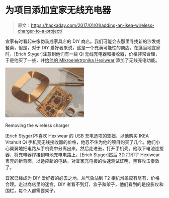 # 为项目添加宜家无线充电器

> 原文：<https://hackaday.com/2017/01/01/adding-an-ikea-wireless-charger-to-a-project/>

宜家有时看起来像伪装成家具店的 DIY 商店。我们可能会去那里寻找新的沙发或餐桌，但是，对于 DIY 爱好者来说，这是一个充满可能性的商店。在逛当地宜家时，[Erich Styger]注意到他们有一些 Qi 无线充电器和接收器，价格非常合理，于是他买了一些，并[给他的 Mikroelektronika Hexiwear](https://mcuoneclipse.com/2016/12/28/diy-ikea-wireless-qi-charging-for-the-hexiwear/) 添加了无线充电功能。

![toothpicking-the-coil](img/1425c4efd7db4531e9cd75f685d88ab4.png)

Removing the wireless charger

[Erich Styger]不喜欢 Hexiwear 的 USB 充电选项的笨拙，以他购买 IKEA Vitahult Qi 手机壳无线接收器的价格，他忍不住为他的项目购买了几个。他们小心翼翼地把电路从手机壳中分离出来，然后走进去，打开手机壳。他取下电池连接器，将充电器焊接到电池充电电路上。[Erich Styger]然后 3D 打印了 Hexiwear 表壳的新背面，以适应新的电路。对宜家充电板的快速测试证明，黑客攻击奏效了。

宜家已经成为 DIY 爱好者的必去之地，从气象站到 T2 相机滑盖应有尽有，价格合理。走过商店里的迷宫，DIY 者看不到灯、盒子和架子，他们看到的是投影仪和围栏，每个人都需要架子。